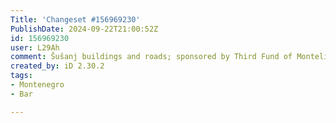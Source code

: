 ```yaml
---
Title: 'Changeset #156969230'
PublishDate: 2024-09-22T21:00:52Z
id: 156969230
user: L29Ah
comment: Šušanj buildings and roads; sponsored by Third Fund of Montelibero
created_by: iD 2.30.2
tags:
- Montenegro
- Bar

---
```

